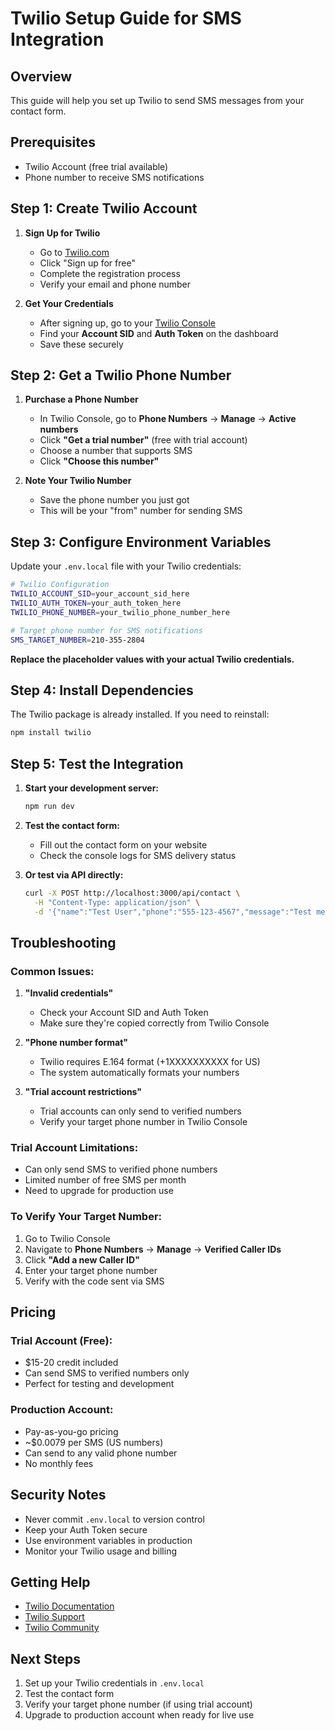 # Twilio Setup Guide for SMS Integration

## Overview
This guide will help you set up Twilio to send SMS messages from your contact form.

## Prerequisites
- Twilio Account (free trial available)
- Phone number to receive SMS notifications

## Step 1: Create Twilio Account

1. **Sign Up for Twilio**
   - Go to [Twilio.com](https://www.twilio.com/)
   - Click "Sign up for free"
   - Complete the registration process
   - Verify your email and phone number

2. **Get Your Credentials**
   - After signing up, go to your [Twilio Console](https://console.twilio.com/)
   - Find your **Account SID** and **Auth Token** on the dashboard
   - Save these securely

## Step 2: Get a Twilio Phone Number

1. **Purchase a Phone Number**
   - In Twilio Console, go to **Phone Numbers** → **Manage** → **Active numbers**
   - Click **"Get a trial number"** (free with trial account)
   - Choose a number that supports SMS
   - Click **"Choose this number"**

2. **Note Your Twilio Number**
   - Save the phone number you just got
   - This will be your "from" number for sending SMS

## Step 3: Configure Environment Variables

Update your `.env.local` file with your Twilio credentials:

```bash
# Twilio Configuration
TWILIO_ACCOUNT_SID=your_account_sid_here
TWILIO_AUTH_TOKEN=your_auth_token_here
TWILIO_PHONE_NUMBER=your_twilio_phone_number_here

# Target phone number for SMS notifications
SMS_TARGET_NUMBER=210-355-2804
```

**Replace the placeholder values with your actual Twilio credentials.**

## Step 4: Install Dependencies

The Twilio package is already installed. If you need to reinstall:

```bash
npm install twilio
```

## Step 5: Test the Integration

1. **Start your development server:**
   ```bash
   npm run dev
   ```

2. **Test the contact form:**
   - Fill out the contact form on your website
   - Check the console logs for SMS delivery status

3. **Or test via API directly:**
   ```bash
   curl -X POST http://localhost:3000/api/contact \
     -H "Content-Type: application/json" \
     -d '{"name":"Test User","phone":"555-123-4567","message":"Test message"}'
   ```

## Troubleshooting

### Common Issues:

1. **"Invalid credentials"**
   - Check your Account SID and Auth Token
   - Make sure they're copied correctly from Twilio Console

2. **"Phone number format"**
   - Twilio requires E.164 format (+1XXXXXXXXXX for US)
   - The system automatically formats your numbers

3. **"Trial account restrictions"**
   - Trial accounts can only send to verified numbers
   - Verify your target phone number in Twilio Console

### Trial Account Limitations:
- Can only send SMS to verified phone numbers
- Limited number of free SMS per month
- Need to upgrade for production use

### To Verify Your Target Number:
1. Go to Twilio Console
2. Navigate to **Phone Numbers** → **Manage** → **Verified Caller IDs**
3. Click **"Add a new Caller ID"**
4. Enter your target phone number
5. Verify with the code sent via SMS

## Pricing

### Trial Account (Free):
- $15-20 credit included
- Can send SMS to verified numbers only
- Perfect for testing and development

### Production Account:
- Pay-as-you-go pricing
- ~$0.0079 per SMS (US numbers)
- Can send to any valid phone number
- No monthly fees

## Security Notes

- Never commit `.env.local` to version control
- Keep your Auth Token secure
- Use environment variables in production
- Monitor your Twilio usage and billing

## Getting Help

- [Twilio Documentation](https://www.twilio.com/docs)
- [Twilio Support](https://support.twilio.com/)
- [Twilio Community](https://community.twilio.com/)

## Next Steps

1. Set up your Twilio credentials in `.env.local`
2. Test the contact form
3. Verify your target phone number (if using trial account)
4. Upgrade to production account when ready for live use 